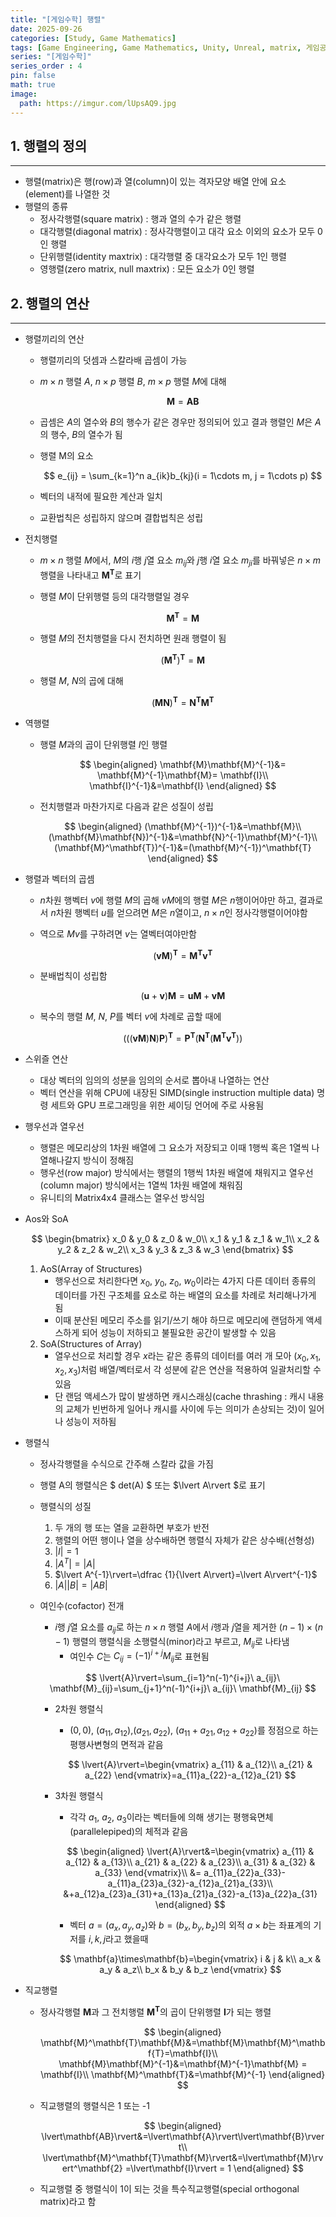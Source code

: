 ```yaml
---
title: "[게임수학] 행렬"
date: 2025-09-26
categories: [Study, Game Mathematics]
tags: [Game Engineering, Game Mathematics, Unity, Unreal, matrix, 게임공학, 게임수학, 유니티, 언리얼, 행렬]
series: "[게임수학]"
series_order : 4
pin: false
math: true
image:
  path: https://imgur.com/lUpsAQ9.jpg
---
```


## 1. 행렬의 정의

---

- 행렬(matrix)은 행(row)과 열(column)이 있는 격자모양 배열 안에 요소(element)를 나열한 것
- 행렬의 종류
  - 정사각행렬(square matrix) : 행과 열의 수가 같은 행렬
  - 대각행렬(diagonal matrix) : 정사각행렬이고 대각 요소 이외의 요소가 모두 0인 행렬
  - 단위행렬(identity maxtrix) : 대각행렬 중 대각요소가 모두 1인 행렬
  - 영행렬(zero matrix, null maxtrix) : 모든 요소가 0인 행렬

## 2. 행렬의 연산

---

- 행렬끼리의 연산
  - 행렬끼리의 덧셈과 스칼라배 곱셈이 가능
  - $m \times n$ 행렬 $A$, $n \times p$ 행렬 $B$, $m \times p$ 행렬 $M$에 대해
  
    $$
    \mathbf{M}=\mathbf{A}\mathbf{B}
    $$
  
  - 곱셈은 $A$의 열수와 $B$의 행수가 같은 경우만 정의되어 있고 결과 행렬인 $M$은 $A$의 행수, $B$의 열수가 됨
  - 행렬 M의 요소
  
    $$
    e_{ij} = \sum_{k=1}^n a_{ik}b_{kj}(i = 1\cdots m, j = 1\cdots p)
    $$
  
  - 벡터의 내적에 필요한 계산과 일치
  - 교환법칙은 성립하지 않으며 결합법칙은 성립
  
- 전치행렬
  - $m \times n$ 행렬 $M$에서, $M$의 $i$행 $j$열 요소 $m_{ij}$와 $j$행 $i$열 요소 $m_{ji}$를 바꿔넣은 $n \times m$ 행렬을 나타내고 $\mathbf{M}^\mathbf{T}$로 표기
  - 행렬 $M$이 단위행렬 등의 대각행렬일 경우
  
    $$
    \mathbf M^\mathbf{T} = \mathbf M
    $$
  
  - 행렬 $M$의 전치행렬을 다시 전치하면 원래 행렬이 됨
  
    $$
    (\mathbf{M}^\mathbf{T})^\mathbf{T}=\mathbf{M}
    $$
  
  - 행렬 $M$, $N$의 곱에 대해
  
    $$
    (\mathbf{M}\mathbf{N})^\mathbf{T}=\mathbf{N}^\mathbf{T}\mathbf{M}^\mathbf{T}
    $$

- 역행렬
  - 행렬 $M$과의 곱이 단위행렬 $I$인 행렬
  
    $$
    \begin{aligned}
    \mathbf{M}\mathbf{M}^{-1}&= \mathbf{M}^{-1}\mathbf{M}= \mathbf{I}\\
    \mathbf{I}^{-1}&=\mathbf{I}
    \end{aligned}
    $$
  
  - 전치행렬과 마찬가지로 다음과 같은 성질이 성립
  
    $$
    \begin{aligned}
    (\mathbf{M}^{-1})^{-1}&=\mathbf{M}\\
    (\mathbf{M}\mathbf{N})^{-1}&=\mathbf{N}^{-1}\mathbf{M}^{-1}\\
    (\mathbf{M}^\mathbf{T})^{-1}&=(\mathbf{M}^{-1})^\mathbf{T}
    \end{aligned}
    $$
  
- 행렬과 벡터의 곱셈
  - $n$차원 행벡터 $v$에 행렬 $M$의 곱해 $vM$에의 행렬 $M$은 $n$행이어야만 하고, 결과로서 $n$차원 행벡터 $u$를 얻으려면 $M$은 $n$열이고, $n \times n$인 정사각행렬이어야함
  - 역으로 $Mv$를 구하려면 $v$는 열벡터여야만함
  
    $$
    (\mathbf{v}\mathbf{M})^\mathbf{T}=\mathbf{M}^\mathbf{T}\mathbf{v}^\mathbf{T}
    $$
  
  - 분배법칙이 성립함
  
    $$
    (\mathbf{u}+\mathbf{v})\mathbf{M}=\mathbf{u}\mathbf{M}+\mathbf{v}\mathbf{M}
    $$
  
  - 복수의 행렬 $M$, $N$, $P$를 벡터 $v$에 차례로 곱할 때에
  
    $$
    (((\mathbf{v}\mathbf{M})\mathbf{N})\mathbf{P})^\mathbf{T}=\mathbf{P}^\mathbf{T}(\mathbf{N}^\mathbf{T}(\mathbf{M}^\mathbf{T}\mathbf{v}^\mathbf{T}))
    $$
  
- 스위즐 연산
  - 대상 벡터의 임의의 성분을 임의의 순서로 뽑아내 나열하는 연산
  - 벡터 연산을 위해 CPU에 내장된 SIMD(single instruction multiple data) 명령 세트와 GPU 프로그래밍을 위한 셰이딩 언어에 주로 사용됨
  
- 행우선과 열우선
  - 행렬은 메모리상의 1차원 배열에 그 요소가 저장되고 이때 1행씩 혹은 1열씩 나열해나갈지 방식이 정해짐
  - 행우선(row major) 방식에서는 행렬의 1행씩 1차원 배열에 채워지고 열우선(column major) 방식에서는 1열씩 1차원 배열에 채워짐
  - 유니티의 Matrix4x4 클래스는 열우선 방식임
  
- Aos와 SoA
  
  $$
  \begin{bmatrix}
  x_0 & y_0 & z_0 & w_0\\
  x_1 & y_1 & z_1 & w_1\\
  x_2 & y_2 & z_2 & w_2\\
  x_3 & y_3 & z_3 & w_3
  \end{bmatrix}
  $$
  
  1. AoS(Array of Structures)
     - 행우선으로 처리한다면 $x_0$, $y_0$, $z_0$, $w_0$이라는 4가지 다른 데이터 종류의 데이터를 가진 구조체를 요소로 하는 배열의 요소를 차례로 처리해나가게 됨
     - 이때 분산된 메모리 주소를 읽기/쓰기 해야 하므로 메모리에 랜덤하게 액세스하게 되어 성능이 저하되고 불필요한 공간이 발생할 수 있음
  2. SoA(Structures of Array)
     - 열우선으로 처리할 경우 $x$라는 같은 종류의 데이터를 여러 개 모아 $(x_0, x_1, x_2, x_3)$처럼 배열/벡터로서 각 성분에 같은 연산을 적용하여 일괄처리할 수 있음
     - 단 랜덤 액세스가 많이 발생하면 캐시스래싱(cache thrashing : 캐시 내용의 교체가 빈번하게 일어나 캐시를 사이에 두는 의미가 손상되는 것)이 일어나 성능이 저하됨
  
- 행렬식
  - 정사각행렬을 수식으로 간주해 스칼라 값을 가짐
  - 행렬 A의 행렬식은 $ det(A) $ 또는 $\lvert A\rvert $로 표기
  - 행렬식의 성질
    1. 두 개의 행 또는 열을 교환하면 부호가 반전
    2. 행렬의 어떤 행이나 열을 상수배하면 행렬식 자체가 같은 상수배(선형성)
    3. $\lvert I\rvert=1$
    4. $\lvert A^T\rvert=\lvert A \rvert$
    5. $\lvert A^{-1}\rvert=\dfrac {1}{\lvert A\rvert}=\lvert A\rvert^{-1}$
    6. $\lvert A\rvert\lvert B\rvert=\lvert AB\rvert$
  - 여인수(cofactor) 전개
    - $i$행 $j$열 요소를 $a_{ij}$로 하는 $n \times n$ 행렬 $A$에서 $i$행과 $j$열을 제거한 $(n - 1)\times(n-1)$ 행렬의 행렬식을 소행렬식(minor)라고 부르고, $M_{ij}$로 나타냄
      - 여인수 $C$는 $C_{ij}=(-1)^{i+j}M_{ij}$로 표현됨
  
    $$
    \lvert{A}\rvert=\sum_{i=1}^n(-1)^{i+j}\ a_{ij}\ \mathbf{M}_{ij}=\sum_{j+1}^n(-1)^{i+j}\ a_{ij}\ \mathbf{M}_{ij}
    $$
  
    - 2차원 행렬식
      - $(0, 0)$,  $(a_{11},a_{12})$,$(a_{21},a_{22})$, $(a_{11}+a_{21},a_{12}+a_{22})$를 정점으로 하는 평행사변형의 면적과 같음
  
      $$
      \lvert{A}\rvert=\begin{vmatrix}
      a_{11} & a_{12}\\
      a_{21} & a_{22}
      \end{vmatrix}=a_{11}a_{22}-a_{12}a_{21}
      $$
  
    - 3차원 행렬식
      - 각각 $a_1$, $a_2$, $a_3$이라는 벡터들에 의해 생기는 평행육면체(parallelepiped)의 체적과 같음
  
      $$
      \begin{aligned}
      \lvert{A}\rvert&=\begin{vmatrix}
      a_{11} & a_{12} & a_{13}\\
      a_{21} & a_{22} & a_{23}\\
      a_{31} & a_{32} & a_{33}
      \end{vmatrix}\\
      &= a_{11}a_{22}a_{33}-a_{11}a_{23}a_{32}-a_{12}a_{21}a_{33}\\
      &+a_{12}a_{23}a_{31}+a_{13}a_{21}a_{32}-a_{13}a_{22}a_{31}
      \end{aligned}
      $$
  
      - 벡터 $a = (a_x, a_y,a_z)$와 $b =(b_x,b_y,b_z)$의 외적 $a \times b$는 좌표계의 기저를 $i,k,j$라고 했을때
  
      $$
      \mathbf{a}\times\mathbf{b}=\begin{vmatrix}
      i & j & k\\
      a_x & a_y & a_z\\
      b_x & b_y & b_z
      \end{vmatrix}
      $$
  
- 직교행렬
  - 정사각행렬 $\mathbf{M}$과 그 전치행렬 $\mathbf{M}^\mathbf{T}$의 곱이 단위행렬 $\mathbf{I}$가 되는 행렬
  
    $$
    \begin{aligned}
    \mathbf{M}^\mathbf{T}\mathbf{M}&=\mathbf{M}\mathbf{M}^\mathbf{T}=\mathbf{I}\\
    \mathbf{M}\mathbf{M}^{-1}&=\mathbf{M}^{-1}\mathbf{M} = \mathbf{I}\\
    \mathbf{M}^\mathbf{T}&=\mathbf{M}^{-1}
    \end{aligned}
    $$
  
  - 직교행렬의 행렬식은 1 또는 -1
  
    $$
    \begin{aligned}
    \lvert\mathbf{AB}\rvert&=\lvert\mathbf{A}\rvert\lvert\mathbf{B}\rvert\\
    \lvert\mathbf{M}^\mathbf{T}\mathbf{M}\rvert&=\lvert\mathbf{M}\rvert^\mathbf{2}
    =\lvert\mathbf{I}\rvert = 1
    \end{aligned}
    $$
  
  - 직교행렬 중 행렬식이 1이 되는 것을 특수직교행렬(special orthogonal matrix)라고 함
